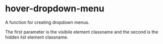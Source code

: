 # hover-dropdown-menu

A function for creating dropdown menus.

The first parameter is the visibile element classname and the second is the hidden list element classname.